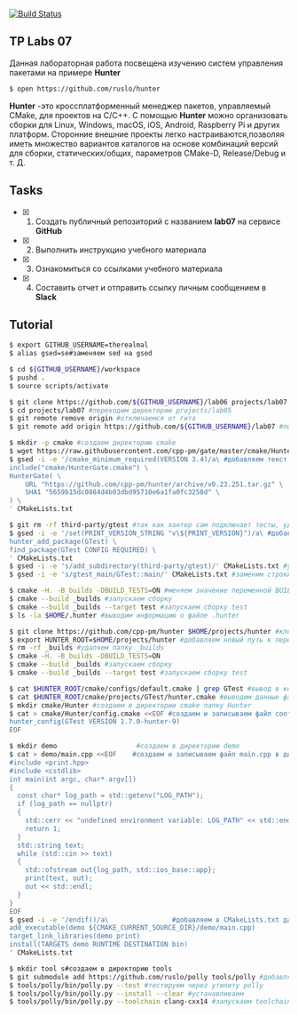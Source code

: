 [![Build Status](https://travis-ci.com/TheRealMal/lab07.svg?branch=main)](https://travis-ci.com/TheRealMal/lab07)

## TP Labs 07

Данная лабораторная работа посвещена изучению систем управления пакетами на примере **Hunter**

```sh
$ open https://github.com/ruslo/hunter
```
**Hunter** -это кроссплатформенный менеджер пакетов, управляемый CMake, для проектов на C/C++. С помощью **Hunter** можно организовать сборки для Linux, Windows, macOS, iOS, Android, Raspberry Pi и других платформ. Сторонние внешние проекты легко настраиваются,позволяя иметь множество вариантов каталогов  на основе комбинаций версий для сборки, статических/общих, параметров CMake-D, Release/Debug и т. Д. 

## Tasks

- [x] 1. Создать публичный репозиторий с названием **lab07** на сервисе **GitHub**
- [x] 2. Выполнить инструкцию учебного материала
- [x] 3. Ознакомиться со ссылками учебного материала
- [x] 4. Составить отчет и отправить ссылку личным сообщением в **Slack**

## Tutorial

```sh
$ export GITHUB_USERNAME=therealmal  
$ alias gsed=se#заменяем sed на gsed
```

```sh
$ cd ${GITHUB_USERNAME}/workspace   
$ pushd .                         
$ source scripts/activate         
```

```sh
$ git clone https://github.com/${GITHUB_USERNAME}/lab06 projects/lab07 #клонируем репозиторий из lab06 в директорию projects/lab07
$ cd projects/lab07 #переходим директорию projects/lab05
$ git remote remove origin #отключаемся от гита
$ git remote add origin https://github.com/${GITHUB_USERNAME}/lab07 #подключаемся к новому репозиторию
```

```sh
$ mkdir -p cmake #создаем директорию cmake
$ wget https://raw.githubusercontent.com/cpp-pm/gate/master/cmake/HunterGate.cmake -O cmake/HunterGate.cmake #подключаем хантер
$ gsed -i -e '/cmake_minimum_required(VERSION 3.4)/a\ #добавляем текст после указанной строки
include("cmake/HunterGate.cmake") \
HunterGate( \
    URL "https://github.com/cpp-pm/hunter/archive/v0.23.251.tar.gz" \
    SHA1 "5659b15dc0884d4b03dbd95710e6a1fa0fc3258d" \
) \
' CMakeLists.txt
```

```sh
$ git rm -rf third-party/gtest #так как хантер сам подключает тесты, удаляем gtest
$ gsed -i -e '/set(PRINT_VERSION_STRING "v\${PRINT_VERSION}")/a\ #добавляем текст 
hunter_add_package(GTest) \
find_package(GTest CONFIG REQUIRED) \
' CMakeLists.txt
$ gsed -i -e 's/add_subdirectory(third-party/gtest)/' CMakeLists.txt #удаляем строку
$ gsed -i -e 's/gtest_main/GTest::main/' CMakeLists.txt #заменим строки
```

```sh
$ cmake -H. -B_builds -DBUILD_TESTS=ON #меняем значение переменной BUILD TESTS на ON
$ cmake --build _builds #запускаем сборку
$ cmake --build _builds --target test #запускаем сборку test
$ ls -la $HOME/.hunter #выводим информацию о файле .hunter
```

```sh
$ git clone https://github.com/cpp-pm/hunter $HOME/projects/hunter #клонируем репозиторий по ссылке в директорию $HOME/projects/hunter
$ export HUNTER_ROOT=$HOME/projects/hunter #добавляем новый путь к переменной PATH
$ rm -rf _builds #удаляем папку _builds
$ cmake -H. -B_builds -DBUILD_TESTS=ON
$ cmake --build _builds #запускаем сборку
$ cmake --build _builds --target test #запускаем сборку test
```

```sh
$ cat $HUNTER_ROOT/cmake/configs/default.cmake | grep GTest #вывод в консоль указанного файла. Вывод только строк, содержащих подстроку GTest
$ cat $HUNTER_ROOT/cmake/projects/GTest/hunter.cmake #выводим данные файла hunter.cmake
$ mkdir cmake/Hunter #создаем в директории cmake папку Hunter
$ cat > cmake/Hunter/config.cmake <<EOF #создаем и записываем файл config.cmake в директории Hunter
hunter_config(GTest VERSION 1.7.0-hunter-9)
EOF
```

```sh
$ mkdir demo                    #создаем в директорию demo
$ cat > demo/main.cpp <<EOF    #создаем и записываем файл main.cpp в директории demo
#include <print.hpp>
#include <cstdlib>
int main(int argc, char* argv[])
{
  const char* log_path = std::getenv("LOG_PATH");
  if (log_path == nullptr)
  {
    std::cerr << "undefined environment variable: LOG_PATH" << std::endl;
    return 1;
  }
  std::string text;
  while (std::cin >> text)
  {
    std::ofstream out{log_path, std::ios_base::app};
    print(text, out);
    out << std::endl;
  }
}
EOF
$ gsed -i -e '/endif()/a\                #добавляем в CMakeLists.txt данные
add_executable(demo ${CMAKE_CURRENT_SOURCE_DIR}/demo/main.cpp)
target_link_libraries(demo print)
install(TARGETS demo RUNTIME DESTINATION bin)
' CMakeLists.txt
```

```sh
$ mkdir tool s#создаем в директорию tools
$ git submodule add https://github.com/ruslo/polly tools/polly #добавляем утилиту polly
$ tools/polly/bin/polly.py --test #тестируем через утилиту polly
$ tools/polly/bin/polly.py --install --clear #устанавливаем
$ tools/polly/bin/polly.py --toolchain clang-cxx14 #запускаем toolchain clang-cxx14
```
